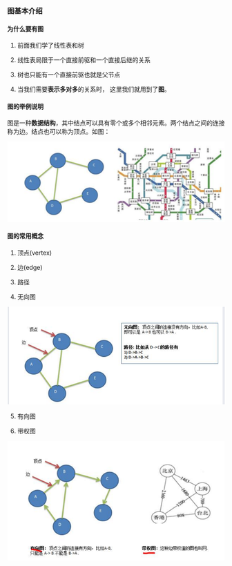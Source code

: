 ### 图基本介绍

#### 为什么要有图

1) 前面我们学了线性表和树 

2) 线性表局限于一个直接前驱和一个直接后继的关系 

3) 树也只能有一个直接前驱也就是父节点 

4) 当我们需要**表示多对多**的关系时， 这里我们就用到了**图**。

#### 图的举例说明

图是一种**数据结构**，其中结点可以具有零个或多个相邻元素。两个结点之间的连接称为边。结点也可以称为顶点。如图： 

![图简介](images/图简介.jpg)

#### 图的常用概念

1) 顶点(vertex) 

2) 边(edge) 

3) 路径 

4) 无向图

![无向图](images/无向图.jpg)

5) 有向图 

6) 带权图

![有向图与带权图](images/有向图与带权图.jpg)



















